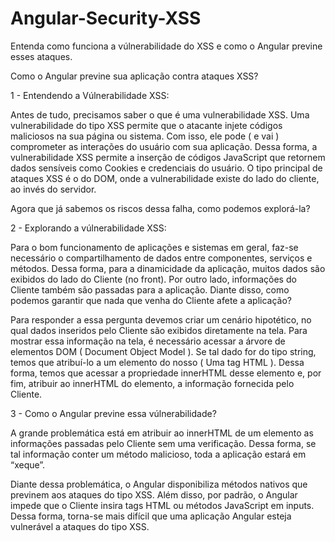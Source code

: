 # Angular-Security-XSS
Entenda como funciona a vúlnerabilidade do XSS e como o Angular previne esses ataques.


Como o Angular previne sua aplicação contra ataques XSS?

 1 - Entendendo a Vúlnerabilidade XSS:

  Antes de tudo, precisamos saber o que é uma vulnerabilidade XSS. Uma vulnerabilidade do tipo XSS permite que o atacante injete códigos maliciosos na sua página ou sistema. Com isso, ele pode ( e vai ) comprometer as interações do usuário com sua aplicação. Dessa forma, a vulnerabilidade XSS permite a inserção de códigos JavaScript que retornem dados sensíveis como Cookies e credenciais do usuário. O tipo principal de ataques XSS é o do DOM, onde a vulnerabilidade existe do lado do cliente, ao invés do servidor.

Agora que já sabemos os riscos dessa falha, como podemos explorá-la?

2 - Explorando a vúlnerabilidade XSS:

Para o bom funcionamento de aplicações e sistemas em geral, faz-se necessário o compartilhamento de dados entre componentes, serviços e métodos. Dessa forma, para a dinamicidade da aplicação, muitos dados são exibidos do lado do Cliente (no front). Por outro lado, informações do Cliente também são passadas para a aplicação. Diante disso, como podemos garantir que nada que venha do Cliente afete a aplicação? 

Para responder a essa pergunta devemos criar um cenário hipotético, no qual dados inseridos pelo Cliente são exibidos diretamente na tela. Para mostrar essa informação na tela, é necessário acessar a árvore de elementos DOM ( Document Object Model ). Se tal dado for do tipo string, temos que atribuí-lo a um elemento do nosso ( Uma tag HTML ). Dessa forma, temos que acessar a propriedade innerHTML desse elemento e, por fim, atribuir ao innerHTML do elemento, a informação fornecida pelo Cliente. 

3 - Como o Angular previne essa vúlnerabilidade?

A grande problemática está em atribuir ao innerHTML de um elemento as informações passadas pelo Cliente sem uma verificação. Dessa forma, se tal informação conter um método malicioso, toda a aplicação estará em “xeque”. 

Diante dessa problemática, o Angular disponibiliza métodos nativos que previnem aos ataques do tipo XSS. Além disso, por padrão, o Angular impede que o Cliente insira tags HTML ou métodos JavaScript em inputs. Dessa forma, torna-se mais difícil que uma aplicação Angular esteja vulnerável a ataques do tipo XSS.
